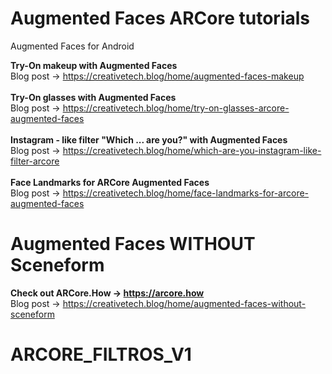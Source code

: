 # Augmented Faces ARCore tutorials
Augmented Faces for Android

<b> Try-On makeup with Augmented Faces </b> <br/>
Blog post -> https://creativetech.blog/home/augmented-faces-makeup
<br/>
<br/>
<b> Try-On glasses with Augmented Faces </b> <br/>
Blog post -> https://creativetech.blog/home/try-on-glasses-arcore-augmented-faces
<br/>
<br/>
<b> Instagram - like filter "Which ... are you?" with Augmented Faces </b> <br/>
Blog post -> https://creativetech.blog/home/which-are-you-instagram-like-filter-arcore
<br/>
<br/>
<b> Face Landmarks for ARCore Augmented Faces </b> <br/>
Blog post -> https://creativetech.blog/home/face-landmarks-for-arcore-augmented-faces

# Augmented Faces WITHOUT Sceneform
<b> Check out ARCore.How -> https://arcore.how </b> </br>
Blog post -> https://creativetech.blog/home/augmented-faces-without-sceneform 
<br>
# ARCORE_FILTROS_V1
